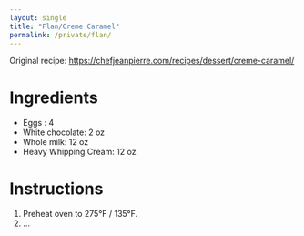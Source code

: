 ```yaml
---
layout: single
title: "Flan/Creme Caramel"
permalink: /private/flan/
---
```

Original recipe: https://chefjeanpierre.com/recipes/dessert/creme-caramel/
# Ingredients
- Eggs : 4
- White chocolate: 2 oz
- Whole milk: 12 oz
- Heavy Whipping Cream: 12 oz

# Instructions
1. Preheat oven to 275°F / 135°F.
2. ...
